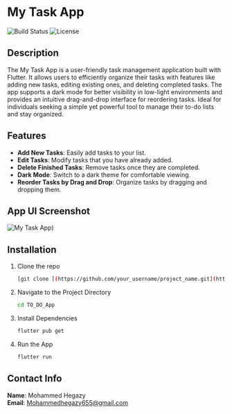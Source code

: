 # My Task App

![Build Status](https://img.shields.io/badge/build-passing-brightgreen)
![License](https://img.shields.io/badge/license-MIT-blue.svg)

## Description
The My Task App is a user-friendly task management application built with Flutter. It allows users to efficiently organize their tasks with features like adding new tasks, editing existing ones, and deleting completed tasks.
The app supports a dark mode for better visibility in low-light environments and provides an intuitive drag-and-drop interface for reordering tasks. 
Ideal for individuals seeking a simple yet powerful tool to manage their to-do lists and stay organized.

## Features
- **Add New Tasks**: Easily add tasks to your list.
- **Edit Tasks**: Modify tasks that you have already added.
- **Delete Finished Tasks**: Remove tasks once they are completed.
- **Dark Mode**: Switch to a dark theme for comfortable viewing.
- **Reorder Tasks by Drag and Drop**: Organize tasks by dragging and dropping them.

## App UI Screenshot

![My Task App](https://private-user-images.githubusercontent.com/102255891/354158949-50942aa2-3ab7-4795-9705-8177978289c9.png?jwt=eyJhbGciOiJIUzI1NiIsInR5cCI6IkpXVCJ9.eyJpc3MiOiJnaXRodWIuY29tIiwiYXVkIjoicmF3LmdpdGh1YnVzZXJjb250ZW50LmNvbSIsImtleSI6ImtleTUiLCJleHAiOjE3MjI5NDI3MTIsIm5iZiI6MTcyMjk0MjQxMiwicGF0aCI6Ii8xMDIyNTU4OTEvMzU0MTU4OTQ5LTUwOTQyYWEyLTNhYjctNDc5NS05NzA1LTgxNzc5NzgyODljOS5wbmc_WC1BbXotQWxnb3JpdGhtPUFXUzQtSE1BQy1TSEEyNTYmWC1BbXotQ3JlZGVudGlhbD1BS0lBVkNPRFlMU0E1M1BRSzRaQSUyRjIwMjQwODA2JTJGdXMtZWFzdC0xJTJGczMlMkZhd3M0X3JlcXVlc3QmWC1BbXotRGF0ZT0yMDI0MDgwNlQxMTA2NTJaJlgtQW16LUV4cGlyZXM9MzAwJlgtQW16LVNpZ25hdHVyZT0zNTA4YTgxNDI0NWE2MmMyMGU0YWI2OWQyYTFkMDRmOGM3OGIxZDFkODcyMjA0YmRjOTBkYTJiNzUwZTM1MTEyJlgtQW16LVNpZ25lZEhlYWRlcnM9aG9zdCZhY3Rvcl9pZD0wJmtleV9pZD0wJnJlcG9faWQ9MCJ9.qT81IL-fstvzPr0KQrnmaEuFyMjqnIEyMiW854woyok)) 


## Installation
1. Clone the repo
   ```sh
   [git clone [(https://github.com/your_username/project_name.git](https://github.com/mohammedhegazyy/TO_DO_App.git)]

2. Navigate to the Project Directory
    ```sh
    cd TO_DO_App
    
3. Install Dependencies
    ```sh
    flutter pub get
4. Run the App
   ```sh
   flutter run

   
## Contact Info
**Name**: Mohammed Hegazy  
**Email**: [Mohammedhegazy655@gmail.com](mailto:Mohammedhegazy655@gmail.com)



